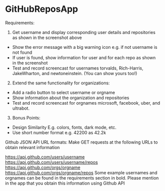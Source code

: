 # GitHubReposApp

Requirements:
1. Get username and display corresponding user details and repositories as shown in the screenshot above
- Show the error message with a big warning icon e.g. if not username is not found
- If user is found, show information for user and for each repo as shown in the screenshot
- Test and record screencast for usernames torvalds, Rich-Harris, JakeWharton, and newtoneinstein. (You can show yours too!)
2. Extend the same functionality for organizations:
- Add a radio button to select username or orgname
- Show information about the organization and repositories
- Test and record screencast for orgnames microsoft, facebook, uber, and ultrabot.
3. Bonus Points:
- Design Similarity E.g. colors, fonts, dark mode, etc.
- Use short number format e.g. 42200 as 42.2k

Github JSON API URL formats:
Make GET requests at the following URLs to obtain relevant information

https://api.github.com/users/username
https://api.github.com/users/username/repos 
https://api.github.com/orgs/orgname 
https://api.github.com/orgs/orgname/repos
Some example usernames and orgnames can be found in the requirements section in bold.
Please mention in the app that you obtain this information using Github API
